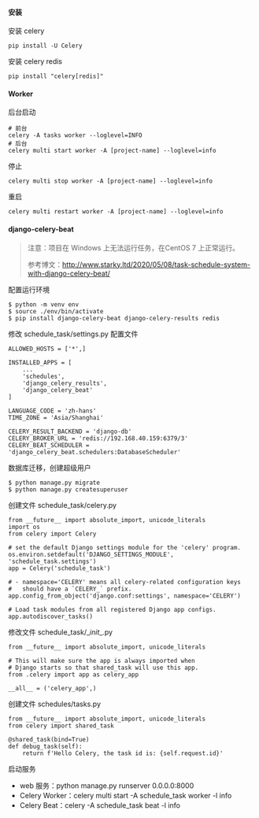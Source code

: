 #### 安装

安装 celery

```
pip install -U Celery
```

安装 celery redis

```
pip install "celery[redis]"
```



#### Worker

后台启动

```
# 前台
celery -A tasks worker --loglevel=INFO
# 后台
celery multi start worker -A [project-name] --loglevel=info
```

停止

```
celery multi stop worker -A [project-name] --loglevel=info
```

重启

```
celery multi restart worker -A [project-name] --loglevel=info
```



#### django-celery-beat

> 注意：项目在 Windows 上无法运行任务，在CentOS 7 上正常运行。
>
> 参考博文：http://www.starky.ltd/2020/05/08/task-schedule-system-with-django-celery-beat/

配置运行环境

```
$ python -m venv env
$ source ./env/bin/activate
$ pip install django-celery-beat django-celery-results redis
```

修改 schedule_task/settings.py 配置文件

```
ALLOWED_HOSTS = ['*',]

INSTALLED_APPS = [
    ...
    'schedules',
    'django_celery_results',
    'django_celery_beat'
]

LANGUAGE_CODE = 'zh-hans'
TIME_ZONE = 'Asia/Shanghai'

CELERY_RESULT_BACKEND = 'django-db'
CELERY_BROKER_URL = 'redis://192.168.40.159:6379/3'
CELERY_BEAT_SCHEDULER = 'django_celery_beat.schedulers:DatabaseScheduler'
```

数据库迁移，创建超级用户

```
$ python manage.py migrate
$ python manage.py createsuperuser
```

创建文件 schedule_task/celery.py

```
from __future__ import absolute_import, unicode_literals
import os
from celery import Celery

# set the default Django settings module for the 'celery' program.
os.environ.setdefault('DJANGO_SETTINGS_MODULE', 'schedule_task.settings')
app = Celery('schedule_task')

# - namespace='CELERY' means all celery-related configuration keys
#   should have a `CELERY_` prefix.
app.config_from_object('django.conf:settings', namespace='CELERY')

# Load task modules from all registered Django app configs.
app.autodiscover_tasks()
```

修改文件 schedule_task/\__init__.py

```
from __future__ import absolute_import, unicode_literals

# This will make sure the app is always imported when
# Django starts so that shared_task will use this app.
from .celery import app as celery_app

__all__ = ('celery_app',)
```

创建文件 schedules/tasks.py

```
from __future__ import absolute_import, unicode_literals
from celery import shared_task

@shared_task(bind=True)
def debug_task(self):
    return f'Hello Celery, the task id is: {self.request.id}'
```

启动服务

- web 服务：python manage.py runserver 0.0.0.0:8000
- Celery Worker：celery multi start -A schedule_task worker -l info
- Celery Beat：celery -A schedule_task beat -l info